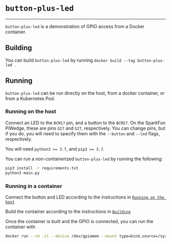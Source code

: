 # `button-plus-led`
---

`button-plus-led` is a demonstration of GPIO access from a Docker container.

## Building

You can build `button-plus-led` by running `docker build --tag button-plus-led .`

## Running

`button-plus-led` can be run directly on the host, from a docker container, or from a Kubernetes Pod.

### Running on the host

Connect an LED to the `BCM17` pin, and a button to the `BCM27`. On the SparkFun PiWedge, 
these are pins `G17` and `G27`, respectively. You can change pins, but if you do, you will
need to specify them with the `--button` and `--led` flags, respectively.

You will need `python3 >= 3.7`, and `pip3 >= 3.7`.
 
You can run a non-containerized `button-plus-led` by running the following:

```bash
pip3 install -r requirements.txt
python3 main.py
```

### Running in a container

Connect the button and LED according to the instructions in [`Running on the host`](#running-on-the-host)

Build the container according to the instructions in [`Building`](#building) 

Once the container is built and the GPIO is connected, you can run the container with

```bash
docker run --rm -it --device /dev/gpiomem --mount type=bind,source=/sys,destination=/sys button-plus-led
```
